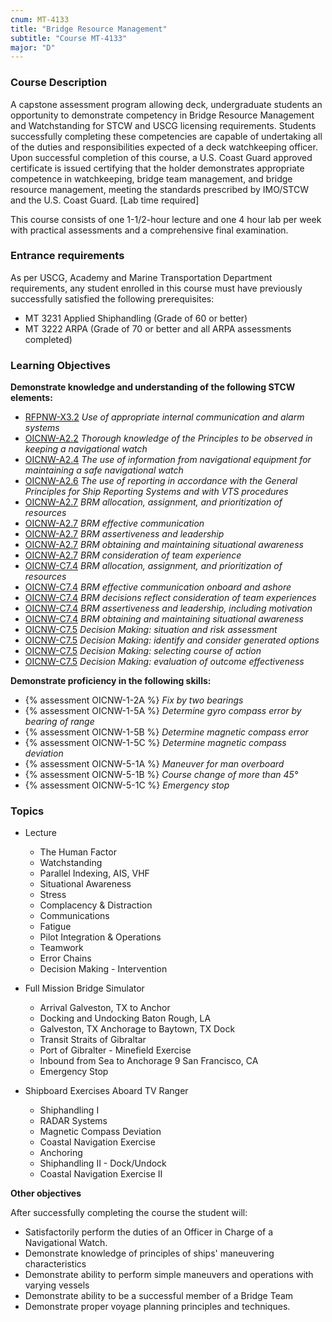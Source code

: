 ```yaml
---
cnum: MT-4133
title: "Bridge Resource Management"
subtitle: "Course MT-4133"
major: "D"
---
```

### Course Description

A capstone assessment program allowing deck, undergraduate students an opportunity to demonstrate competency in Bridge Resource Management and Watchstanding for STCW and USCG licensing requirements. Students successfully completing these competencies are capable of undertaking all of the duties and responsibilities expected of a deck watchkeeping officer. Upon successful completion of this course, a U.S. Coast Guard approved certificate is issued certifying that the holder demonstrates appropriate competence in watchkeeping, bridge team management, and bridge resource management, meeting the standards prescribed by IMO/STCW and the U.S. Coast Guard.  [Lab time required]

This course consists of one 1-1/2-hour lecture and one 4 hour lab per week with practical assessments and a comprehensive final examination.

### Entrance requirements

As per USCG, Academy and Marine Transportation Department requirements, any student 
enrolled in this course must have previously successfully satisfied the following prerequisites:

* MT 3231  Applied Shiphandling (Grade of 60 or better)
* MT 3222  ARPA (Grade of 70 or better and all ARPA assessments completed)

### Learning Objectives

**Demonstrate knowledge and understanding of the following STCW elements:**

* [RFPNW-X3.2]({{site.baseurl}}/tables/24.html#RFPNW-X3.2) *Use of appropriate internal communication and alarm systems*
* [OICNW-A2.2]({{site.baseurl}}/tables/21.html#OICNW-A2.2) *Thorough knowledge of the Principles to be observed in keeping a navigational watch*
* [OICNW-A2.4]({{site.baseurl}}/tables/21.html#OICNW-A2.4) *The use of information from navigational equipment for maintaining a safe navigational watch*
* [OICNW-A2.6]({{site.baseurl}}/tables/21.html#OICNW-A2.6) *The use of reporting in accordance with the General Principles for Ship Reporting Systems and with VTS procedures*
* [OICNW-A2.7]({{site.baseurl}}/tables/21.html#OICNW-A2.7) *BRM allocation, assignment, and prioritization of resources*
* [OICNW-A2.7]({{site.baseurl}}/tables/21.html#OICNW-A2.7) *BRM effective communication*
* [OICNW-A2.7]({{site.baseurl}}/tables/21.html#OICNW-A2.7) *BRM assertiveness and leadership*
* [OICNW-A2.7]({{site.baseurl}}/tables/21.html#OICNW-A2.7) *BRM obtaining and maintaining situational awareness*
* [OICNW-A2.7]({{site.baseurl}}/tables/21.html#OICNW-A2.7) *BRM consideration of team experience*
* [OICNW-C7.4]({{site.baseurl}}/tables/21.html#OICNW-C7.4) *BRM allocation, assignment, and prioritization of resources*
* [OICNW-C7.4]({{site.baseurl}}/tables/21.html#OICNW-C7.4) *BRM effective communication onboard and ashore*
* [OICNW-C7.4]({{site.baseurl}}/tables/21.html#OICNW-C7.4) *BRM decisions reflect consideration of team experiences*
* [OICNW-C7.4]({{site.baseurl}}/tables/21.html#OICNW-C7.4) *BRM assertiveness and leadership, including motivation*
* [OICNW-C7.4]({{site.baseurl}}/tables/21.html#OICNW-C7.4) *BRM obtaining and maintaining situational awareness*
* [OICNW-C7.5]({{site.baseurl}}/tables/21.html#OICNW-C7.5) *Decision Making: situation and risk assessment*
* [OICNW-C7.5]({{site.baseurl}}/tables/21.html#OICNW-C7.5) *Decision Making: identify and consider generated options*
* [OICNW-C7.5]({{site.baseurl}}/tables/21.html#OICNW-C7.5) *Decision Making: selecting course of action*
* [OICNW-C7.5]({{site.baseurl}}/tables/21.html#OICNW-C7.5) *Decision Making: evaluation of outcome effectiveness*

**Demonstrate proficiency in the following skills:**

* {% assessment OICNW-1-2A %} *Fix by two bearings*
* {% assessment OICNW-1-5A %} *Determine gyro compass error by bearing of range*
* {% assessment OICNW-1-5B %} *Determine magnetic compass error*
* {% assessment OICNW-1-5C %} *Determine magnetic compass deviation*
* {% assessment OICNW-5-1A %} *Maneuver for man overboard*
* {% assessment OICNW-5-1B %} *Course change of more than 45°*
* {% assessment OICNW-5-1C %} *Emergency stop*

### Topics

* Lecture
	* The Human Factor
	* Watchstanding
	* Parallel Indexing, AIS, VHF
	* Situational Awareness
	* Stress
	* Complacency & Distraction
	* Communications
	* Fatigue
	* Pilot Integration & Operations
	* Teamwork
	* Error Chains
	* Decision Making - Intervention

* Full Mission Bridge Simulator
	* Arrival Galveston, TX to Anchor
	* Docking and Undocking Baton Rough, LA
	* Galveston, TX Anchorage to Baytown, TX Dock
	* Transit Straits of Gibraltar
	* Port of Gibralter - Minefield Exercise
	* Inbound from Sea to Anchorage 9 San Francisco, CA
	* Emergency Stop

* Shipboard Exercises Aboard TV Ranger
	* Shiphandling I 
	* RADAR Systems
	* Magnetic Compass Deviation
	* Coastal Navigation Exercise
	* Anchoring
	* Shiphandling II - Dock/Undock 
	* Coastal Navigation Exercise II



**Other objectives**


After successfully completing the course the student will:

* Satisfactorily perform the duties of an Officer in Charge of a Navigational Watch.
* Demonstrate knowledge of principles of ships' maneuvering characteristics
* Demonstrate ability to perform simple maneuvers and operations with varying vessels
* Demonstrate ability to be a successful member of a Bridge Team
* Demonstrate proper voyage planning principles and techniques.




